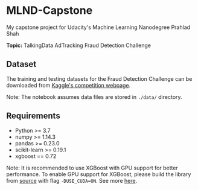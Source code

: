 # MLND-Capstone

My capstone project for Udacity's Machine Learning Nanodegree
Prahlad Shah



**Topic:** TalkingData AdTracking Fraud Detection Challenge

## Dataset

The training and testing datasets for the Fraud Detection Challenge can be downloaded from [Kaggle's competition webpage](https://www.kaggle.com/c/talkingdata-adtracking-fraud-detection/data).

Note: The notebook assumes data files are stored in `./data/` directory.

## Requirements

* Python >= 3.7
* numpy >= 1.14.3
* pandas >= 0.23.0
* scikit-learn >= 0.19.1
* xgboost == 0.72

Note: It is recommended to use XGBoost with GPU support for better performance. To enable GPU support for XGBoost, please build the library from [source](https://github.com/dmlc/xgboost) with flag `-DUSE_CUDA=ON`. See more [here](https://xgboost.readthedocs.io/en/latest/build.html#building-with-gpu-support).
